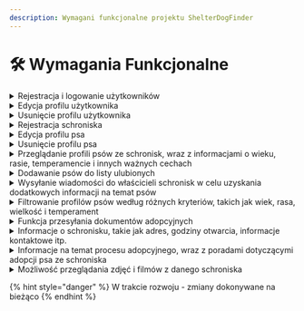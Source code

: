 ```yaml
---
description: Wymagani funkcjonalne projektu ShelterDogFinder
---
```


# 🛠 Wymagania Funkcjonalne

<details>

<summary>Rejestracja i logowanie użytkowników </summary>



</details>

<details>

<summary>Edycja profilu użytkownika</summary>



</details>

<details>

<summary>Usunięcie profilu użytkownika</summary>



</details>

<details>

<summary>Rejestracja schroniska</summary>



</details>

<details>

<summary>Edycja profilu psa</summary>



</details>

<details>

<summary>Usunięcie profilu psa</summary>



</details>

<details>

<summary>Przeglądanie profili psów ze schronisk, wraz z informacjami o wieku, rasie, temperamencie i innych ważnych cechach </summary>



</details>

<details>

<summary>Dodawanie psów do listy ulubionych</summary>



</details>

<details>

<summary>Wysyłanie wiadomości do właścicieli schronisk w celu uzyskania dodatkowych informacji na temat psów</summary>



</details>

<details>

<summary>Filtrowanie profilów psów według różnych kryteriów, takich jak wiek, rasa, wielkość i temperament </summary>



</details>

<details>

<summary>Funkcja przesyłania dokumentów adopcyjnych</summary>



</details>

<details>

<summary> Informacje o schronisku, takie jak adres, godziny otwarcia, informacje kontaktowe itp. </summary>



</details>

<details>

<summary>Informacje na temat procesu adopcyjnego, wraz z poradami dotyczącymi adopcji psa ze schroniska </summary>



</details>

<details>

<summary>Możliwość przeglądania zdjęć i filmów z danego schroniska</summary>



</details>

{% hint style="danger" %}
W trakcie rozwoju - zmiany dokonywane na bieżąco&#x20;
{% endhint %}



